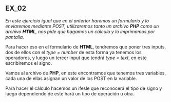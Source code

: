 ## EX_02

*En este ejercicio igual que en el anterior haremos un formulario y lo enviaremos
mediante POST, utilizaremos tanto un archivo **PHP** como un archivo **HTML**, nos pide
que hagamos un cálculo y lo imprimamos por pantalla.*

Para hacer eso en el formulario de **HTML**, tendremos que poner tres inputs, dos de ellos
con el *type = number* de esta forma ya tenemos los operadores, y luego un tercer input
que tendrá *type = text*, en este escribiremos el signo.

Vamos al archivo de **PHP**, en este encontramos que tenemos tres variables, cada una de
ellas asignan un valor de los POST en la variable.

Para hacer el cálculo hacemos un ifesle que reconocerá el tipo de signo y luego dependiendo
de este hará un tipo de operación u otra.
